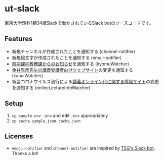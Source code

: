 # ut-slack

東京大学理科1類34組Slackで動かされているSlack botのソースコードです。

## Features

* 新規チャンネルが作成されたことを通知する (channel-notifier)
* 新規絵文字が作成されたことを通知する (emoji-notifier)
* [前期課程教務課からのお知らせ](http://www.c.u-tokyo.ac.jp/zenki/news/kyoumu/index.html)を通知する (kyomuWatcher)
* [金井雅彦先生の講義受講者向けウェブサイト](https://www.ms.u-tokyo.ac.jp/~mkanai/culc1/)の変更を通知する (kanaiWatcher)
* 新型コロナウイルス流行による[講義オンライン化に関する情報サイト](https://komabataskforce.wixsite.com/forstudents)の変更を通知する (onlineLectureInfoWatcher)

## Setup

1. `cp sample.env .env` and edit `.env` appropriately
1. `cp cache.sample.json cache.json`

## Licenses

* `emoji-notifier` and `channel-notifier` are inspired by [TSG's Slack bot](https://github.com/tsg-ut/slackbot). Thanks a lot!